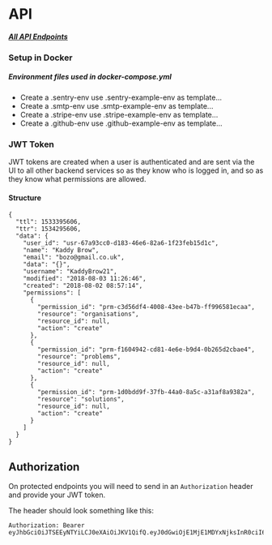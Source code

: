 # API

[ ***All API Endpoints*** ](/ENDPOINTS.MD)

### Setup in Docker
    
##### Environment files used in docker-compose.yml

 * Create a .sentry-env use .sentry-example-env as template...
 * Create a .smtp-env use .smtp-example-env as template...
 * Create a .stripe-env use .stripe-example-env as template...
 * Create a .github-env use .github-example-env as template...

### JWT Token

JWT tokens are created when a user is authenticated and are sent via the UI to all other backend services so as they know who is logged in, and so as they know what permissions are allowed.

#### Structure

```
{
  "ttl": 1533395606,
  "ttr": 1534295606,
  "data": {
    "user_id": "usr-67a93cc0-d183-46e6-82a6-1f23feb15d1c",
    "name": "Kaddy Brow",
    "email": "bozo@gmail.co.uk",
    "data": "{}",
    "username": "KaddyBrow21",
    "modified": "2018-08-03 11:26:46",
    "created": "2018-08-02 08:57:14",
    "permissions": [
      {
        "permission_id": "prm-c3d56df4-4008-43ee-b47b-ff996581ecaa",
        "resource": "organisations",
        "resource_id": null,
        "action": "create"
      },
      {
        "permission_id": "prm-f1604942-cd81-4e6e-b9d4-0b265d2cbae4",
        "resource": "problems",
        "resource_id": null,
        "action": "create"
      },
      {
        "permission_id": "prm-1d0bdd9f-37fb-44a0-8a5c-a31af8a9382a",
        "resource": "solutions",
        "resource_id": null,
        "action": "create"
      }
    ]
  }
}
```


## Authorization

On protected endpoints you will need to send in an `Authorization` header and provide your JWT token.

The header should look something like this:

```
Authorization: Bearer eyJhbGciOiJTSEEyNTYiLCJ0eXAiOiJKV1QifQ.eyJ0dGwiOjE1MjE1MDYxNjksInR0ciI6MTUyMTUwOTc2OSwiZGF0YSI6eyJuYW1lIjoiVG9tbXkgQnVtIEJ1bSIsInVzZXJuYW1lIjoidG9tIiwicGVybXMiOnsib3JnYW5pc2F0aW9ucyI6eyJjcmVhdGUiOnt9LCJyZWFkIjp7fSwidXBkYXRlIjp7fSwiZGVsZXRlIjp7fX0sIm1lbWJlcnMiOnsiY3JlYXRlIjp7fSwicmVhZCI6e30sInVwZGF0ZSI6e30sImRlbGV0ZSI6e319LCJwcm9ibGVtIjp7ImNyZWF0ZSI6e30sInJlYWQiOnt9LCJ1cGRhdGUiOnt9LCJkZWxldGUiOnt9fSwicGxlZGdlIjp7ImNyZWF0ZSI6e30sInJlYWQiOnt9LCJ1cGRhdGUiOnt9LCJkZWxldGUiOnt9fX19fQ.793a682302c81bc1f2e2e50d0b4870f0c3215eb9411d03a606894bb738dde51f
```